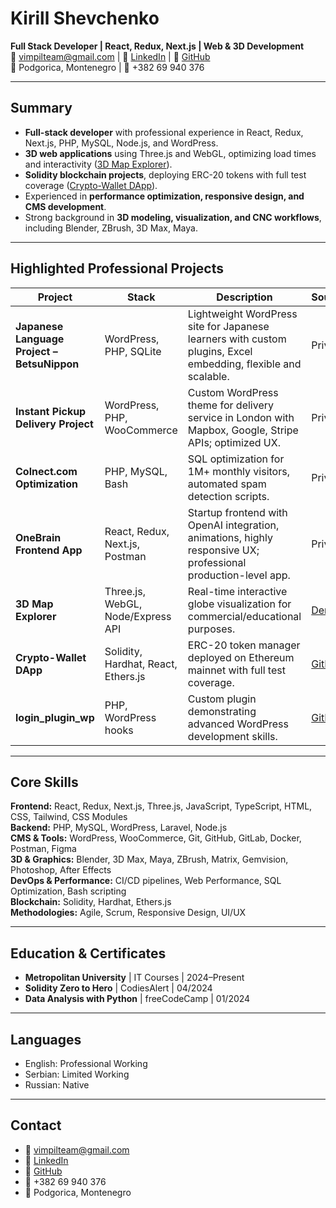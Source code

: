 # Kirill Shevchenko  
**Full Stack Developer | React, Redux, Next.js | Web & 3D Development**  
📧 vimpilteam@gmail.com | 🔗 [LinkedIn](https://www.linkedin.com/in/lifetrue/) | 🔗 [GitHub](https://github.com/Vimpil)  
📍 Podgorica, Montenegro | 📱 +382 69 940 376  

---

## Summary
- **Full-stack developer** with professional experience in React, Redux, Next.js, PHP, MySQL, Node.js, and WordPress.  
- **3D web applications** using Three.js and WebGL, optimizing load times and interactivity ([3D Map Explorer](https://youtubeshot.github.io/)).  
- **Solidity blockchain projects**, deploying ERC-20 tokens with full test coverage ([Crypto-Wallet DApp](https://github.com/Vimpil/eth-wallet-dashboard)).  
- Experienced in **performance optimization, responsive design, and CMS development**.  
- Strong background in **3D modeling, visualization, and CNC workflows**, including Blender, ZBrush, 3D Max, Maya.  

---

## Highlighted Professional Projects

| Project | Stack | Description | Source |
|---------|-------|-------------|--------|
| **Japanese Language Project – BetsuNippon** | WordPress, PHP, SQLite | Lightweight WordPress site for Japanese learners with custom plugins, Excel embedding, flexible and scalable. | Private |
| **Instant Pickup Delivery Project** | WordPress, PHP, WooCommerce | Custom WordPress theme for delivery service in London with Mapbox, Google, Stripe APIs; optimized UX. | Private |
| **Colnect.com Optimization** | PHP, MySQL, Bash | SQL optimization for 1M+ monthly visitors, automated spam detection scripts. | Private |
| **OneBrain Frontend App** | React, Redux, Next.js, Postman | Startup frontend with OpenAI integration, animations, highly responsive UX; professional production-level app. | Private |
| **3D Map Explorer** | Three.js, WebGL, Node/Express API | Real-time interactive globe visualization for commercial/educational purposes. | [Demo](https://youtubeshot.github.io/) |
| **Crypto-Wallet DApp** | Solidity, Hardhat, React, Ethers.js | ERC-20 token manager deployed on Ethereum mainnet with full test coverage. | [GitHub](https://github.com/Vimpil/eth-wallet-dashboard) |
| **login_plugin_wp** | PHP, WordPress hooks | Custom plugin demonstrating advanced WordPress development skills. | [GitHub](https://github.com/Vimpil/login_plugin_wp) |

---

## Core Skills

**Frontend:** React, Redux, Next.js, Three.js, JavaScript, TypeScript, HTML, CSS, Tailwind, CSS Modules  
**Backend:** PHP, MySQL, WordPress, Laravel, Node.js  
**CMS & Tools:** WordPress, WooCommerce, Git, GitHub, GitLab, Docker, Postman, Figma  
**3D & Graphics:** Blender, 3D Max, Maya, ZBrush, Matrix, Gemvision, Photoshop, After Effects  
**DevOps & Performance:** CI/CD pipelines, Web Performance, SQL Optimization, Bash scripting  
**Blockchain:** Solidity, Hardhat, Ethers.js  
**Methodologies:** Agile, Scrum, Responsive Design, UI/UX  

---

## Education & Certificates

- **Metropolitan University** | IT Courses | 2024–Present  
- **Solidity Zero to Hero** | CodiesAlert | 04/2024  
- **Data Analysis with Python** | freeCodeCamp | 01/2024  

---

## Languages

- English: Professional Working  
- Serbian: Limited Working  
- Russian: Native  

---

## Contact

- 📧 vimpilteam@gmail.com  
- 🔗 [LinkedIn](https://www.linkedin.com/in/lifetrue/)  
- 🔗 [GitHub](https://github.com/Vimpil)  
- 📱 +382 69 940 376  
- 📍 Podgorica, Montenegro  
